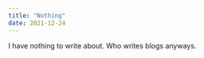 ```yaml
---
title: "Nothing"
date: 2021-12-24
---
```


I have nothing to write about. Who writes blogs anyways.
